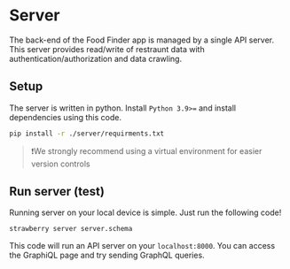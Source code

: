 # Server

The back-end of the Food Finder app is managed by a single API server. This server provides read/write of restraunt data with authentication/authorization and data crawling. 

## Setup

The server is written in python. Install `Python 3.9>=` and install dependencies using this code. 

```zsh
pip install -r ./server/requirments.txt
```

> ❗️We strongly recommend using a virtual environment for easier version controls

## Run server (test)

Running server on your local device is simple. Just run the following code!

```zsh
strawberry server server.schema
```

This code will run an API server on your `localhost:8000`. You can access the GraphiQL page and try sending GraphQL queries. 